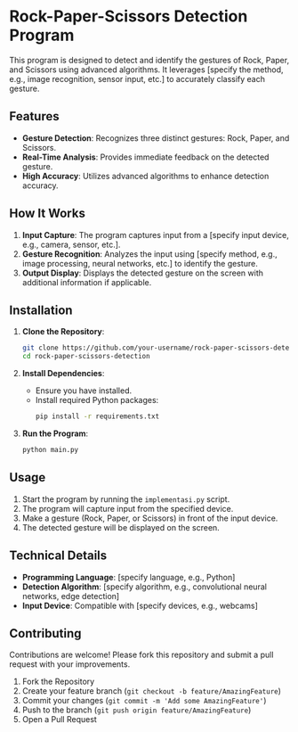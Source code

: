 # Rock-Paper-Scissors Detection Program

This program is designed to detect and identify the gestures of Rock, Paper, and Scissors using advanced algorithms. It leverages [specify the method, e.g., image recognition, sensor input, etc.] to accurately classify each gesture.

## Features

- **Gesture Detection**: Recognizes three distinct gestures: Rock, Paper, and Scissors.
- **Real-Time Analysis**: Provides immediate feedback on the detected gesture.
- **High Accuracy**: Utilizes advanced algorithms to enhance detection accuracy.

## How It Works

1. **Input Capture**: The program captures input from a [specify input device, e.g., camera, sensor, etc.].
2. **Gesture Recognition**: Analyzes the input using [specify method, e.g., image processing, neural networks, etc.] to identify the gesture.
3. **Output Display**: Displays the detected gesture on the screen with additional information if applicable.

## Installation

1. **Clone the Repository**:
    ```sh
    git clone https://github.com/your-username/rock-paper-scissors-detection.git
    cd rock-paper-scissors-detection
    ```

2. **Install Dependencies**:
    - Ensure you have installed.
    - Install required Python packages:
        ```sh
        pip install -r requirements.txt
        ```

3. **Run the Program**:
    ```sh
    python main.py
    ```

## Usage

1. Start the program by running the `implementasi.py` script.
2. The program will capture input from the specified device.
3. Make a gesture (Rock, Paper, or Scissors) in front of the input device.
4. The detected gesture will be displayed on the screen.

## Technical Details

- **Programming Language**: [specify language, e.g., Python]
- **Detection Algorithm**: [specify algorithm, e.g., convolutional neural networks, edge detection]
- **Input Device**: Compatible with [specify devices, e.g., webcams]

## Contributing

Contributions are welcome! Please fork this repository and submit a pull request with your improvements.

1. Fork the Repository
2. Create your feature branch (`git checkout -b feature/AmazingFeature`)
3. Commit your changes (`git commit -m 'Add some AmazingFeature'`)
4. Push to the branch (`git push origin feature/AmazingFeature`)
5. Open a Pull Request
